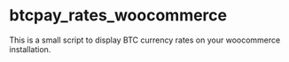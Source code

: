 # btcpay_rates_woocommerce
This is a small script to display BTC currency rates on your woocommerce installation. 
